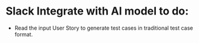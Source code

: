 # Slack Integrate with AI model to do:
- Read the input User Story to generate test cases in traditional test case format.
